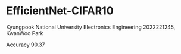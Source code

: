 # EfficientNet-CIFAR10
Kyungpook National University
Electronics Engineering 
2022221245, KwanWoo Park

Accuracy 90.37
